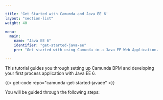 ```yaml
---

title: 'Get Started with Camunda and Java EE 6'
layout: "section-list"
weight: 40

menu:
  main:
    name: "Java EE 6"
    identifier: "get-started-java-ee"
    pre: "Get started with using Camunda in a Java EE Web Application. Learn how to Camunda together with JSF, CDI, EJBs and JPA."

---
```


This tutorial guides you through setting up Camunda BPM and developing your first process application with Java EE 6.

{{< get-code repo="camunda-get-started-javaee" >}}

You will be guided through the following steps:
